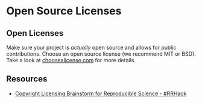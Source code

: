 # Open Source Licenses
## Open Licenses
Make sure your project is *actually* open source and allows for public contributions. Choose an open source license (we recommend MIT or BSD). Take a look at  [choosealicense.com](http://choosealicense.com/) for more details.

## Resources

- [Copyright Licensing Brainstorm for Reproducible Science - #RRHack](https://etherpad.mozilla.org/YwP3572bhh)


